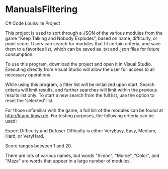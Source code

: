 # ManualsFiltering
C# Code Louisville Project

This project is used to sort through a JSON of the various modules from the game "Keep Talking and Nobody Explodes", based on name, difficulty, or point score.  Users can search for modules that fit certain criteria, and save them to a favorites list, which can be saved as .txt and .json files for future consumption.

To use this program, download the project and open it in Visual Studio.  Executing directly from Visual Studio will allow the user full access to all necessary operations.

While using this program, a filter list will be initialized upon start.  Search criteria will limit results, and further searches will limit within the previous results list only.  To start a new search from the full list, use the option to reset the 'selected' list.

For those unfamiliar with the game, a full list of the modules can be found at http://ktane.timwi.de.  For testing purposes, the following criteria can be used:

  Expert Difficulty and Defuser Difficulty is either VeryEasy, Easy, Medium, Hard, or VeryHard.

 Score ranges between 1 and 20.

 There are lots of various names, but words "Simon", "Morse", "Color", and "Maze" are words that appear in a large number of modules.
